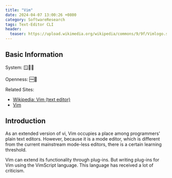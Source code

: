 ```yaml
---
title: "Vim"
date: 2024-04-07 13:00:26 +0800
category: SoftwareResearch
tags: Text-Editor CLI
header:
  teaser: https://upload.wikimedia.org/wikipedia/commons/9/9f/Vimlogo.svg
---
```


## Basic Information

System: 🪟🍎🐧

Openness: 🆓📖

Related Sites:

* [Wikipedia: Vim (text editor)](https://en.wikipedia.org/wiki/Vim_(text_editor))
* [Vim](https://www.vim.org/)

## Introduction

As an extended version of vi, Vim occupies a place among programmers' plain text editors. However, because it is a mode editor, which is different from the current mainstream mode-less editors, there is a certain learning threshold.

Vim can extend its functionality through plug-ins. But writing plug-ins for Vim using the VimScript language. This language has received a lot of criticism.
